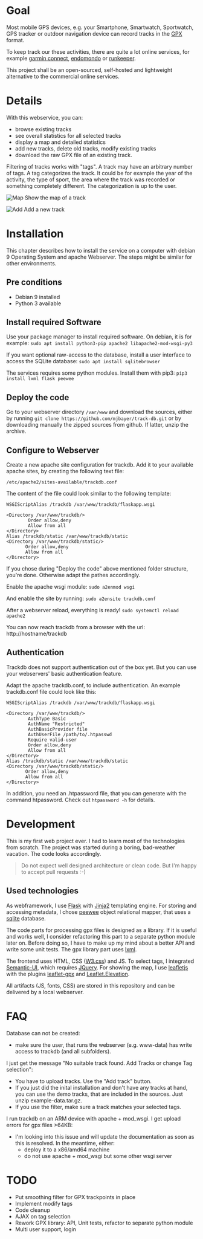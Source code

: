 # Goal
Most mobile GPS devices, e.g. your Smartphone, Smartwatch, Sportwatch, GPS tracker or outdoor navigation device can record tracks in the [GPX](http://www.topografix.com/gpx.asp) format.

To keep track our these activities, there are quite a lot online services, for example [garmin connect](https://connect.garmin.com/en-US/), [endomondo](https://www.endomondo.com/) or [runkeeper](https://runkeeper.com/).

This project shall be an open-sourced, self-hosted and lightweight alternative to the commercial online services.


# Details
With this webservice, you can:
* browse existing tracks
* see overall statistics for all selected tracks
* display a map and detailed statistics
* add new tracks, delete old tracks, modify existing tracks
* download the raw GPX file of an existing track.

Filtering of tracks works with "tags". A track may have an arbitrary number of tags. A tag categorizes the track. It could be for example the year of the activity, the type of sport, the area where the track was recorded or something completely different. The categorization is up to the user.


![Map](docs/selected-track.png "Show the map of a selected track")
Show the map of a track

![Add](docs/add-track.png "Add a new track")
Add a new track


# Installation
This chapter describes how to install the service on a computer with debian 9 Operating System and apache Webserver. The steps might be similar for other environments.


## Pre conditions
* Debian 9 installed
* Python 3 available


## Install required Software
Use your package manager to install required software. On debian, it is for example:
`sudo apt install python3-pip apache2 libapache2-mod-wsgi-py3`

If you want optional raw-access to the database, install a user interface to access the SQLite database:
`sudo apt install sqlitebrowser`

The services requires some python modules. Install them with pip3:
`pip3 install lxml flask peewee`

## Deploy the code
Go to your webserver directory `/var/www` and download the sources, either by running `git clone https://github.com/mjbayer/track-db.git` or by downloading manually the zipped sources from github. If latter, unzip the archive.


## Configure to Webserver
Create a new apache site configuration for trackdb. Add it to your available apache sites, by creating the following text file:

`/etc/apache2/sites-available/trackdb.conf`

The content of the file could look similar to the following template:
```
WSGIScriptAlias /trackdb /var/www/trackdb/flaskapp.wsgi

<Directory /var/www/trackdb/>
        Order allow,deny
        Allow from all
</Directory>
Alias /trackdb/static /var/www/trackdb/static
<Directory /var/www/trackdb/static/>
       Order allow,deny
       Allow from all
</Directory>
```
If you chose during "Deploy the code" above mentioned folder structure, you're done. Otherwise adapt the pathes accordingly.


Enable the apache wsgi module:
`sudo a2enmod wsgi`

And enable the site by running:
`sudo a2ensite trackdb.conf`

After a webserver reload, everything is ready!
`sudo systemctl reload apache2`

You can now reach trackdb from a browser with the url: http://hostname/trackdb


## Authentication
Trackdb does not support authentication out of the box yet.
But you can use your webservers' basic authentication feature.

Adapt the apache trackdb.conf, to include authentication. An example trackdb.conf file could look like this:
```
WSGIScriptAlias /trackdb /var/www/trackdb/flaskapp.wsgi

<Directory /var/www/trackdb/>
        AuthType Basic
        AuthName "Restricted"
        AuthBasicProvider file
        AuthUserFile /path/to/.htpasswd
        Require valid-user
        Order allow,deny
        Allow from all
</Directory>
Alias /trackdb/static /var/www/trackdb/static
<Directory /var/www/trackdb/static/>
       Order allow,deny
       Allow from all
</Directory>
```

In addition, you need an .htpassword file, that you can generate with the command htpassword. 
Check out `htpassword -h` for details.


# Development
This is my first web project ever. I had to learn most of the technologies from scratch. The project was started during a boring, bad-weather vacation. The code looks accordingly.

> Do not expect well designed architecture or clean code.
> But I'm happy to accept pull requests :-)


## Used technologies
As webframework, I use [Flask](http://flask.pocoo.org/) with [Jinja2](http://jinja.pocoo.org/) templating engine.
For storing and accessing metadata, I chose [peewee](http://docs.peewee-orm.com/en/latest/) object relational mapper, that uses a [sqlite](https://www.sqlite.org/) database.

The code parts for processing gpx files is designed as a library. If it is useful and works well, I consider refactoring this part to a separate python module later on. Before doing so, I have to make up my mind about a better API and write some unit tests. The gpx library part uses [lxml](https://lxml.de/).

The frontend uses HTML, CSS ([W3.css](http://https://www.w3schools.com/w3css)) and JS.
To select tags, I integrated [Semantic-UI](https://semantic-ui.com), which requires [JQuery](https://jquery.com/).
For showing the map, I use [leafletjs](https://leafletjs.com/) with the plugins [leaflet-gpx](https://github.com/mpetazzoni/leaflet-gpx) and [Leaflet.Elevation](https://github.com/MrMufflon/Leaflet.Elevation).

All artifacts (JS, fonts, CSS) are stored in this repository and can be delivered by a local webserver.


# FAQ
Database can not be created:
* make sure the user, that runs the webserver (e.g. www-data) has write access to trackdb (and all subfolders).

I just get the message "No suitable track found. Add Tracks or change Tag selection":
* You have to upload tracks. Use the "Add track" button.
* If you just did the inital installation and don't have any tracks at hand, you can use the demo tracks, that are included in the sources. Just unzip example-data.tar.gz. 
* If you use the filter, make sure a track matches your selected tags.

I run trackdb on an ARM device with apache + mod_wsgi. I get upload errors for gpx files >64KB:
* I'm looking into this issue and will update the documentation as soon as this is resolved. In the meantime, either:
    * deploy it to a x86/amd64 machine
    * do not use apache + mod_wsgi but some other wsgi server


# TODO
* Put smoothing filter for GPX trackpoints in place
* Implement modify tags
* Code cleanup
* AJAX on tag selection
* Rework GPX library: API, Unit tests, refactor to separate python module
* Multi user support, login
